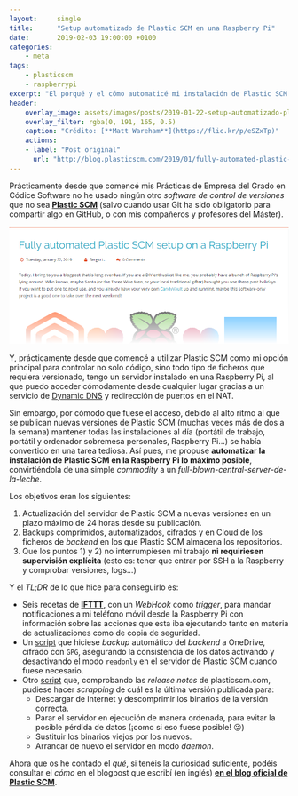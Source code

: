 ```yaml
---
layout:     single
title:      "Setup automatizado de Plastic SCM en una Raspberry Pi"
date:       2019-02-03 19:00:00 +0100
categories:
    - meta
tags:
    - plasticscm
    - raspberrypi
excerpt: "El porqué y el cómo automaticé mi instalación de Plastic SCM en una RPi. ¡Actualizaciones y backups automáticos, y notificationes en tu móvil!"
header:
    overlay_image: assets/images/posts/2019-01-22-setup-automatizado-plasticscm-raspberry-pi/header.jpg
    overlay_filter: rgba(0, 191, 165, 0.5)
    caption: "Crédito: [**Matt Wareham**](https://flic.kr/p/eSZxTp)"
    actions:
    - label: "Post original"
      url: "http://blog.plasticscm.com/2019/01/fully-automated-plastic-scm-setup-on-raspberry-pi.html"
---
```

Prácticamente desde que comencé mis Prácticas de Empresa del Grado en Códice Software no he usado ningún otro _software de control de versiones_ que no sea [**Plastic SCM**](http://plasticscm.com/) (salvo cuando usar Git ha sido obligatorio para compartir algo en GitHub, o con mis compañeros y profesores del Máster).

[![Enlace directo al blogpost en blog.plasticscm.com](/assets/images/posts/2019-01-22-setup-automatizado-plasticscm-raspberry-pi/miniatura.png)](http://blog.plasticscm.com/2019/01/fully-automated-plastic-scm-setup-on-raspberry-pi.html)

Y, prácticamente desde que comencé a utilizar Plastic SCM como mi opción principal para controlar no solo código, sino todo tipo de ficheros que requiera versionado, tengo un servidor instalado en una Raspberry Pi, al que puedo acceder cómodamente desde cualquier lugar gracias a un servicio de [Dynamic DNS](https://www.noip.com/) y redirección de puertos en el NAT.

Sin embargo, por cómodo que fuese el acceso, debido al alto ritmo al que se publican nuevas versiones de Plastic SCM (muchas veces más de dos a la semana) mantener todas las instalaciones al día (portátil de trabajo, portátil y ordenador sobremesa personales, Raspberry Pi...) se había convertido en una tarea tediosa. Así pues, me propuse **automatizar la instalación de Plastic SCM en la Raspberry Pi lo máximo posible**, convirtiéndola de una simple _commodity_ a un _full-blown-central-server-de-la-leche_.

Los objetivos eran los siguientes:

1. Actualización del servidor de Plastic SCM a nuevas versiones en un plazo máximo de 24 horas desde su publicación.
2. Backups comprimidos, automatizados, cifrados y en Cloud de los ficheros de _backend_ en los que Plastic SCM almacena los repositorios.
3. Que los puntos 1) y 2) no interrumpiesen mi trabajo **ni requiriesen supervisión explícita** (esto es: tener que entrar por SSH a la Raspberry y comprobar versiones, logs...)

Y el _TL;DR_ de lo que hice para conseguirlo es:

* Seis recetas de [**IFTTT**](https://ifttt.com/), con un _WebHook_ como _trigger_, para mandar notificaciones a mi teléfono móvil desde la Raspberry Pi con información sobre las acciones que esta iba ejecutando tanto en materia de actualizaciones como de copia de seguridad.
* Un [script](https://gist.github.com/SergioLuis/18df57d1098443bb6e5ba4836287bd93) que hiciese _backup_ automático del _backend_ a OneDrive, cifrado con ``GPG``, asegurando la consistencia de los datos activando y desactivando el modo ``readonly`` en el servidor de Plastic SCM cuando fuese necesario.
* Otro [script](https://gist.github.com/SergioLuis/2c6b347e0c9a909482d6ec02f0e5ee6f) que, comprobando las _release notes_ de plasticscm.com, pudiese hacer _scrapping_ de cuál es la última versión publicada para:
  * Descargar de Internet y descomprimir los binarios de la versión correcta.
  * Parar el servidor en ejecución de manera ordenada, para evitar la posible pérdida de datos (¡como si eso fuese posible! 😜)
  * Sustituir los binarios viejos por los nuevos.
  * Arrancar de nuevo el servidor en modo _daemon_.

Ahora que os he contado el _qué_, si tenéis la curiosidad suficiente, podéis consultar el _cómo_ en el blogpost que escribí (en inglés) [**en el blog oficial de Plastic SCM**](http://blog.plasticscm.com/2019/01/fully-automated-plastic-scm-setup-on-raspberry-pi.html).
